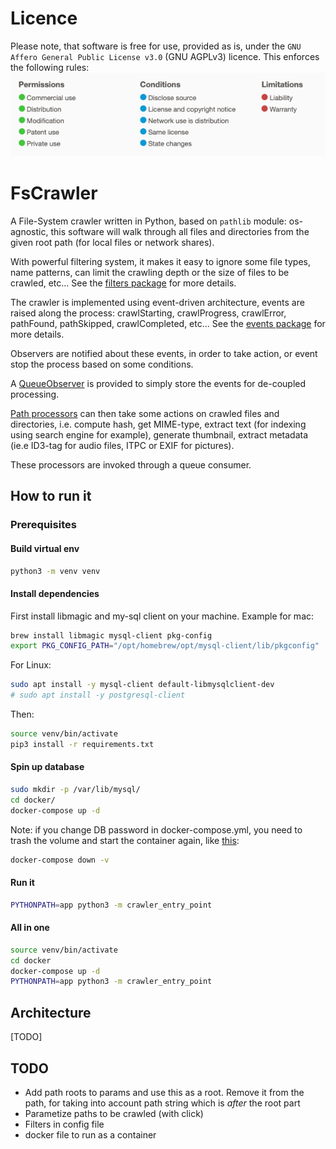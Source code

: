 # Licence

Please note, that software is free for use, provided as is, under the `GNU Affero General Public License v3.0` (GNU
AGPLv3) licence. This enforces the following rules:
![AGPLv3 summary](./docs/GNU%20AGPLv3.png)

# FsCrawler

A File-System crawler written in Python, based on `pathlib` module: os-agnostic, this software will walk through all
files and directories from the given root path (for local files or network shares).

With powerful filtering system, it makes it easy to ignore some file types, name patterns, can limit the crawling depth
or the size of files to be crawled, etc... See the [filters package](./app/filters) for more details.

The crawler is implemented using event-driven architecture, events are raised along the process: crawlStarting,
crawlProgress, crawlError, pathFound, pathSkipped, crawlCompleted, etc... See the [events package](./app/crawler/events)
for more details.

Observers are notified about these events, in order to take action, or event stop the process based on some conditions.

A [QueueObserver](./app/observers/queue_observer.py) is provided to simply store the events for de-coupled processing.

[Path processors](./app/processors) can then take some actions on crawled files and directories, i.e. compute hash, get
MIME-type, extract text (for indexing using search engine for example), generate thumbnail, extract metadata (ie.e
ID3-tag for audio files, ITPC or EXIF for pictures).

These processors are invoked through a queue consumer.

## How to run it

### Prerequisites

#### Build virtual env

```bash
python3 -m venv venv
```

#### Install dependencies

First install libmagic and my-sql client on your machine. Example for mac:
```bash
brew install libmagic mysql-client pkg-config
export PKG_CONFIG_PATH="/opt/homebrew/opt/mysql-client/lib/pkgconfig"
```

For Linux:
```bash
sudo apt install -y mysql-client default-libmysqlclient-dev
# sudo apt install -y postgresql-client
```

Then:
```bash
source venv/bin/activate
pip3 install -r requirements.txt
```

#### Spin up database

```bash
sudo mkdir -p /var/lib/mysql/
cd docker/
docker-compose up -d
``` 

Note: if you change DB password in docker-compose.yml, you need to trash the volume and start the container again, 
like [this](https://www.geekyhacker.com/how-to-resolve-mysql-access-denied-in-docker-compose/):
```bash
docker-compose down -v
```

#### Run it

```bash
PYTHONPATH=app python3 -m crawler_entry_point
```

#### All in one

```bash
source venv/bin/activate
cd docker
docker-compose up -d
PYTHONPATH=app python3 -m crawler_entry_point
```

## Architecture

[TODO]

## TODO

* Add path roots to params and use this as a root. Remove it from the path, for taking into account path string which
  is *after* the root part
* Parametize paths to be crawled (with click)
* Filters in config file
* docker file to run as a container
